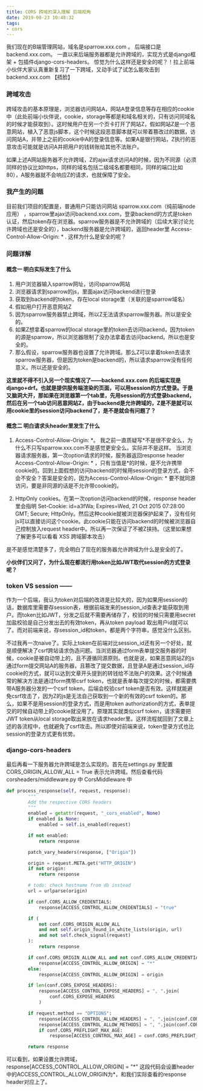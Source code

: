 ```yaml
---
title: CORS 跨域的深入理解 后端视角
date: 2019-08-23 10:48:32
tags:
- cors
---
```



我们现在的B端管理网站，域名是sparrow.xxx.com 。 后端接口是 backend.xxx.com。 一直以来后端服务器都是允许跨域的，实现方式是django框架 + 包插件django-cors-headers。 惊觉为什么这样还是安全的呢？！拉上前端小伙伴大家认真重新复习了一下跨域，又动手试了试怎么能攻击到 backend.xxx.com 【捂脸】

### 跨域攻击
跨域攻击的基本原理是，浏览器访问网站A，网站A登录信息等存在相应的cookie中（此处前端小伙伴说，cookie，storage等都是和域名相关的，只有访问同域名的时候才能获取到）。这时候用户在另一个页卡打开了网站Z，假如网站Z是一个恶意网站，植入了恶意js脚本，这个时候这段恶意脚本就可以带着篡改过的数据，访问网站A，并带上之前的cookie中A的登录信息等。如果A是银行网站，Z执行的恶意攻击可能就是访问A并把用户的钱转账给其他不法账户。

如果上述A网站服务器不允许跨域，Z的ajax请求访问A的时候，因为不同源（必须同样的协议比如https，同样的域名包括二级域名都要相同，同样的端口比如80），A服务器就不会响应Z的请求，也就保障了安全。

### 我产生的问题
目前我们项目的配置是，普通用户只能访问网站 sparrow.xxx.com（纯前端node应用） ，sparrow里ajax访问backend.xxx.com，登录backend的方式是token认证，然后token存在浏览器。sparrow服务器是不允许跨域的（后续大家讨论允许跨域也还是安全的），backend服务器是允许跨域的，返回header里 Access-Control-Allow-Origin: * . 这样为什么是安全的呢？

### 问题详解

#### 概念一 明白实际发生了什么
1. 用户浏览器输入sparrow网址，访问sparrow网站
2. 浏览器请求到sparrow的js，里面ajax访问backend进行登录
3. 获取到backend的token，存在local storage里（关联的是sparrow域名）
4. 假如用户打开恶意网站Z
5. 因为sparrow服务器禁止跨域，所以Z无法请求sparrow服务器。所以是安全的。
6. 如果Z想拿着sparrow的local storage里的token去访问backend，因为token的源是sparrow，所以浏览器限制了没办法拿着去访问backend。所以也是安全的。
7. 那么假设，sparrow服务器也设置了允许跨域。那么Z可以拿着token去请求sparrow服务器，但是因为token是backend的，所以请求sparrow没有任何意义。所以还是安全的。


**这里就不得不引入另一个现实情况了——backend.xxx.com 的后端实现是django+drf。也就是提供服务端渲染的页面，可以用session的方式登录。于是又脑洞大开，那如果在浏览器第一个tab里，先用session的方式登录backend，然后在另一个tab访问恶意网站Z，由于backend是允许跨域的，Z是不是就可以用cookie里的session访问backend了，是不是就会有问题了？**


#### 概念二 明白请求头header里发生了什么
1. Access-Control-Allow-Origin: \*。 我之前一直质疑写\*不是很不安全么，为什么不只写sparrow.xxx.com不是感觉更安全么。实际并不是这样。 当浏览器请求服务器，第一次option请求的时候，服务器返回response header Access-Control-Allow-Origin: \* ，只有当值是\*的时候，是不允许携带cookie的。回到上面假想的访问backend的时候用session的登录方式，会不会不安全？答案是安全的，因为Access-Control-Allow-Origin: \* 要不就同源访问，要是非同源的话是不允许带cookie的。

2. HttpOnly cookies。在第一次option访问backend的时候，response header里会指明 Set-Cookie: id=a3fWa; Expires=Wed, 21 Oct 2015 07:28:00 GMT; Secure; HttpOnly。然后这种cookie就被浏览器保护起来了，没有任何js可以直接访问这个cookie。此cookie只能在访问backend的时候被浏览器自己控制放入request header中。所以再一次保证了不被Z挟持。（这里如果想了解更多可以看看 XSS 跨域脚本攻击）

是不是感觉清楚多了，完全明白了现在的服务器允许跨域为什么是安全的了。


**小伙伴们又问了，为什么现在都流行用token比如JWT取代session的方式登录呢？**

### token VS session —— 
作为一个后端，我认为token对后端的改进是比较大的，因为如果用session的话，数据库里需要存session表，根据前端发来的session_id查表才能获取到用户。而token比如JWT，分发之后就不需要再储存了，校验的时候只需要用secret加盐校验是自己分发出去的有效token，再从token payload 取出用户id就可以了。而对前端来说，存session_id和token，都是两个字符串，感觉没什么区别。

不过我再一次naive了。实际上token在前端对比session_id还有另一个好处，就是顺便解决了csrf跨站请求伪造问题。当浏览器通过form表单提交服务器的时候，cookie是被自动带上的，且不遵循同源原则。也就是说，如果恶意网站Z的js通过form提交网站A的服务器，且篡改了提交数据，且登录A是通过session_id存cookie的方式，就可以达到文章开头提到的转钱给不法账户的效果。这个时候通常的解决方法是通过form携带csrf token，也就是表单每次提交的时候，都需要携带A服务器分发的一个csrf token，后端会校验csrf token是否有效。这样就能避免csrf攻击了，因为Z的js是无法自己获取到一个新的有效的csrf token的。那么，如果不是用session的登录方式，而是用token authorization的方式，表单提交的时候自动带上的cookie就没用了。原理其实就类似csrf token，请求需要把JWT token从local storage取出来放在请求header里。这样流程就回到了文章上述的各流程中，也就避免了csrf攻击。所以即使对前端来说，token登录方式也比session的登录方式更有优势。


### django-cors-headers
最后再看一下服务器允许跨域是怎么实现的。首先在settings.py 里配置 CORS_ORIGIN_ALLOW_ALL = True 表示允许跨域。然后查看代码 corsheaders/middleware.py 中 CorsMiddleware 中

```python
def process_response(self, request, response):
        """
        Add the respective CORS headers
        """
        enabled = getattr(request, "_cors_enabled", None)
        if enabled is None:
            enabled = self.is_enabled(request)

        if not enabled:
            return response

        patch_vary_headers(response, ["Origin"])

        origin = request.META.get("HTTP_ORIGIN")
        if not origin:
            return response

        # todo: check hostname from db instead
        url = urlparse(origin)

        if conf.CORS_ALLOW_CREDENTIALS:
            response[ACCESS_CONTROL_ALLOW_CREDENTIALS] = "true"

        if (
            not conf.CORS_ORIGIN_ALLOW_ALL
            and not self.origin_found_in_white_lists(origin, url)
            and not self.check_signal(request)
        ):
            return response

        if conf.CORS_ORIGIN_ALLOW_ALL and not conf.CORS_ALLOW_CREDENTIALS:
            response[ACCESS_CONTROL_ALLOW_ORIGIN] = "*"
        else:
            response[ACCESS_CONTROL_ALLOW_ORIGIN] = origin

        if len(conf.CORS_EXPOSE_HEADERS):
            response[ACCESS_CONTROL_EXPOSE_HEADERS] = ", ".join(
                conf.CORS_EXPOSE_HEADERS
            )

        if request.method == "OPTIONS":
            response[ACCESS_CONTROL_ALLOW_HEADERS] = ", ".join(conf.CORS_ALLOW_HEADERS)
            response[ACCESS_CONTROL_ALLOW_METHODS] = ", ".join(conf.CORS_ALLOW_METHODS)
            if conf.CORS_PREFLIGHT_MAX_AGE:
                response[ACCESS_CONTROL_MAX_AGE] = conf.CORS_PREFLIGHT_MAX_AGE

        return response
```

可以看到，如果设置允许跨域，response[ACCESS_CONTROL_ALLOW_ORIGIN] = "\*" 这段代码会设置header中的ACCESS_CONTROL_ALLOW_ORIGIN为\*，和我们实际查看的response header对应上了。